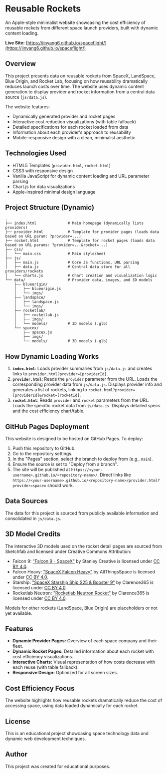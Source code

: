 # Reusable Rockets

An Apple-style minimalist website showcasing the cost efficiency of reusable rockets from different space launch providers, built with dynamic content loading.

**Live Site:** [https://jinyang6.github.io/spaceflight/](https://jinyang6.github.io/spaceflight/)
## Overview

This project presents data on reusable rockets from SpaceX, LandSpace, Blue Origin, and Rocket Lab, focusing on how reusability dramatically reduces launch costs over time. The website uses dynamic content generation to display provider and rocket information from a central data source (`js/data.js`).

The website features:

- Dynamically generated provider and rocket pages
- Interactive cost reduction visualizations (with table fallback)
- Detailed specifications for each rocket loaded from data
- Information about each provider's approach to reusability
- Mobile-responsive design with a clean, minimalist aesthetic

## Technologies Used

- HTML5 Templates (`provider.html`, `rocket.html`)
- CSS3 with responsive design
- Vanilla JavaScript for dynamic content loading and URL parameter parsing
- Chart.js for data visualizations
- Apple-inspired minimal design language

## Project Structure (Dynamic)

```
.
├── index.html              # Main homepage (dynamically lists providers)
├── provider.html           # Template for provider pages (loads data based on URL param: ?provider=...)
├── rocket.html             # Template for rocket pages (loads data based on URL params: ?provider=...&rocket=...)
├── css/
│   └── main.css            # Main stylesheet
├── js/
│   ├── main.js             # Core JS functions, URL parsing
│   ├── data.js             # Central data store for all providers/rockets
│   └── charts.js           # Chart creation and visualization logic
└── data/                   # Provider data, images, and 3D models
    ├── blueorigin/
    │   ├── blueorigin.js
    │   └── imgs/
    ├── landspace/
    │   ├── landspace.js
    │   └── imgs/
    ├── rocketlab/
    │   ├── rocketlab.js
    │   ├── imgs/
    │   └── models/         # 3D models (.glb)
    └── spacex/
        ├── spacex.js
        ├── imgs/
        └── models/         # 3D models (.glb)
```

## How Dynamic Loading Works

1.  **`index.html`**: Loads provider summaries from `js/data.js` and creates links to `provider.html?provider=[providerId]`.
2.  **`provider.html`**: Reads the `provider` parameter from the URL. Loads the corresponding provider data from `js/data.js`. Displays provider info and generates a list of rockets, linking to `rocket.html?provider=[providerId]&rocket=[rocketId]`.
3.  **`rocket.html`**: Reads `provider` and `rocket` parameters from the URL. Loads the specific rocket data from `js/data.js`. Displays detailed specs and the cost efficiency chart/table.

## GitHub Pages Deployment

This website is designed to be hosted on GitHub Pages. To deploy:

1. Push this repository to GitHub.
2. Go to the repository settings.
3. In the "Pages" section, select the branch to deploy from (e.g., `main`).
4. Ensure the source is set to "Deploy from a branch".
5. The site will be published at `https://<your-username>.github.io/<repository-name>/`. Direct links like `https://<your-username>.github.io/<repository-name>/provider.html?provider=spacex` should work.

## Data Sources

The data for this project is sourced from publicly available information and consolidated in `js/data.js`.

## 3D Model Credits

The interactive 3D models used on the rocket detail pages are sourced from Sketchfab and licensed under Creative Commons Attribution:

- Falcon 9: ["Falcon 9 - SpaceX"](https://skfb.ly/6RIC9) by Stanley Creative is licensed under [CC BY 4.0](http://creativecommons.org/licenses/by/4.0/).
- Falcon Heavy: ["SpaceX Falcon Heavy"](https://skfb.ly/o6zpZ) by AllThingsSpace is licensed under [CC BY 4.0](http://creativecommons.org/licenses/by/4.0/).
- Starship: ["SpaceX Starship Ship S25 & Booster 9"](https://skfb.ly/oL9CU) by Clarence365 is licensed under [CC BY 4.0](http://creativecommons.org/licenses/by/4.0/).
- Rocketlab Neutron: ["Rocketlab Neutron Rocket"](https://skfb.ly/oACvZ) by Clarence365 is licensed under [CC BY 4.0](http://creativecommons.org/licenses/by/4.0/).

Models for other rockets (LandSpace, Blue Origin) are placeholders or not yet available.
## Features

- **Dynamic Provider Pages:** Overview of each space company and their fleet.
- **Dynamic Rocket Pages:** Detailed information about each rocket with cost efficiency visualizations.
- **Interactive Charts:** Visual representation of how costs decrease with each reuse (with table fallback).
- **Responsive Design:** Optimized for all screen sizes.

## Cost Efficiency Focus

The website highlights how reusable rockets dramatically reduce the cost of accessing space, using data loaded dynamically for each rocket.

## License

This is an educational project showcasing space technology data and dynamic web development techniques.

## Author

This project was created for educational purposes.